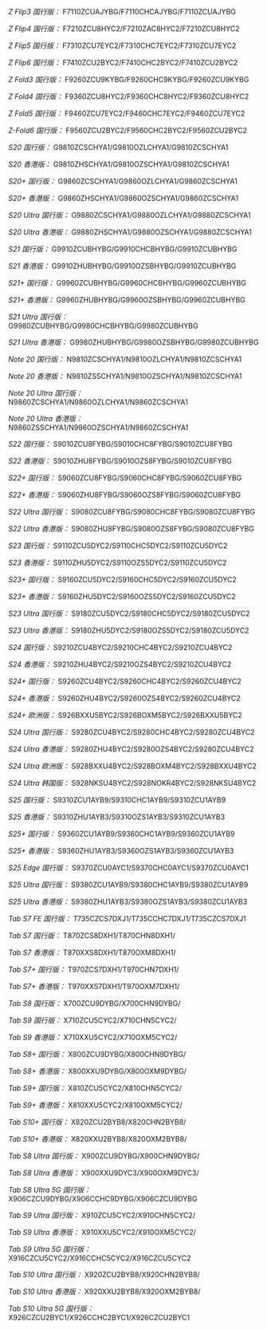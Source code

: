 *Z Flip3 国行版：*
F7110ZCUAJYBG/F7110CHCAJYBG/F7110ZCUAJYBG

*Z Flip4 国行版：*
F7210ZCU8HYC2/F7210ZAC8HYC2/F7210ZCU8HYC2

*Z Flip5 国行版：*
F7310ZCU7EYC2/F7310CHC7EYC2/F7310ZCU7EYC2

*Z Flip6 国行版：*
F7410ZCU2BYC2/F7410CHC2BYC2/F7410ZCU2BYC2

*Z Fold3 国行版：*
F9260ZCU9KYBG/F9260CHC9KYBG/F9260ZCU9KYBG

*Z Fold4 国行版：*
F9360ZCU8HYC2/F9360CHC8HYC2/F9360ZCU8HYC2

*Z Fold5 国行版：*
F9460ZCU7EYC2/F9460CHC7EYC2/F9460ZCU7EYC2

*Z-Fold6 国行版：*
F9560ZCU2BYC2/F9560CHC2BYC2/F9560ZCU2BYC2

*S20 国行版：*
G9810ZCSCHYA1/G9810OZLCHYA1/G9810ZCSCHYA1

*S20 香港版：*
G9810ZHSCHYA1/G9810OZSCHYA1/G9810ZCSCHYA1

*S20+ 国行版：*
G9860ZCSCHYA1/G9860OZLCHYA1/G9860ZCSCHYA1

*S20+ 香港版：*
G9860ZHSCHYA1/G9860OZSCHYA1/G9860ZCSCHYA1

*S20 Ultra 国行版：*
G9880ZCSCHYA1/G9880OZLCHYA1/G9880ZCSCHYA1

*S20 Ultra 香港版：*
G9880ZHSCHYA1/G9880OZSCHYA1/G9880ZCSCHYA1

*S21 国行版：*
G9910ZCUBHYBG/G9910CHCBHYBG/G9910ZCUBHYBG

*S21 香港版：*
G9910ZHUBHYBG/G9910OZSBHYBG/G9910ZCUBHYBG

*S21+ 国行版：*
G9960ZCUBHYBG/G9960CHCBHYBG/G9960ZCUBHYBG

*S21+ 香港版：*
G9960ZHUBHYBG/G9960OZSBHYBG/G9960ZCUBHYBG

*S21 Ultra 国行版：*
G9980ZCUBHYBG/G9980CHCBHYBG/G9980ZCUBHYBG

*S21 Ultra 香港版：*
G9980ZHUBHYBG/G9980OZSBHYBG/G9980ZCUBHYBG

*Note 20 国行版：*
N9810ZCSCHYA1/N9810OZLCHYA1/N9810ZCSCHYA1

*Note 20 香港版：*
N9810ZSSCHYA1/N9810OZSCHYA1/N9810ZCSCHYA1

*Note 20 Ultra 国行版：*
N9860ZCSCHYA1/N9860OZLCHYA1/N9860ZCSCHYA1

*Note 20 Ultra 香港版：*
N9860ZSSCHYA1/N9860OZSCHYA1/N9860ZCSCHYA1

*S22 国行版：*
S9010ZCU8FYBG/S9010CHC8FYBG/S9010ZCU8FYBG

*S22 香港版：*
S9010ZHU8FYBG/S9010OZS8FYBG/S9010ZCU8FYBG

*S22+ 国行版：*
S9060ZCU8FYBG/S9060CHC8FYBG/S9060ZCU8FYBG

*S22+ 香港版：*
S9060ZHU8FYBG/S9060OZS8FYBG/S9060ZCU8FYBG

*S22 Ultra 国行版：*
S9080ZCU8FYBG/S9080CHC8FYBG/S9080ZCU8FYBG

*S22 Ultra 香港版：*
S9080ZHU8FYBG/S9080OZS8FYBG/S9080ZCU8FYBG

*S23 国行版：*
S9110ZCU5DYC2/S9110CHC5DYC2/S9110ZCU5DYC2

*S23 香港版：*
S9110ZHU5DYC2/S9110OZS5DYC2/S9110ZCU5DYC2

*S23+ 国行版：*
S9160ZCU5DYC2/S9160CHC5DYC2/S9160ZCU5DYC2

*S23+ 香港版：*
S9160ZHU5DYC2/S9160OZS5DYC2/S9160ZCU5DYC2

*S23 Ultra 国行版：*
S9180ZCU5DYC2/S9180CHC5DYC2/S9180ZCU5DYC2

*S23 Ultra 香港版：*
S9180ZHU5DYC2/S9180OZS5DYC2/S9180ZCU5DYC2

*S24 国行版：*
S9210ZCU4BYC2/S9210CHC4BYC2/S9210ZCU4BYC2

*S24 香港版：*
S9210ZHU4BYC2/S9210OZS4BYC2/S9210ZCU4BYC2

*S24+ 国行版：*
S9260ZCU4BYC2/S9260CHC4BYC2/S9260ZCU4BYC2

*S24+ 香港版：*
S9260ZHU4BYC2/S9260OZS4BYC2/S9260ZCU4BYC2

*S24+ 欧洲版：*
S926BXXU5BYC2/S926BOXM5BYC2/S926BXXU5BYC2

*S24 Ultra 国行版：*
S9280ZCU4BYC2/S9280CHC4BYC2/S9280ZCU4BYC2

*S24 Ultra 香港版：*
S9280ZHU4BYC2/S9280OZS4BYC2/S9280ZCU4BYC2

*S24 Ultra 欧洲版：*
S928BXXU4BYC2/S928BOXM4BYC2/S928BXXU4BYC2

*S24 Ultra 韩国版：*
S928NKSU4BYC2/S928NOKR4BYC2/S928NKSU4BYC2

*S25 国行版：*
S9310ZCU1AYB9/S9310CHC1AYB9/S9310ZCU1AYB9

*S25 香港版：*
S9310ZHU1AYB3/S9310OZS1AYB3/S9310ZCU1AYB3

*S25+ 国行版：*
S9360ZCU1AYB9/S9360CHC1AYB9/S9360ZCU1AYB9

*S25+ 香港版：*
S9360ZHU1AYB3/S9360OZS1AYB3/S9360ZCU1AYB3

*S25 Edge 国行版：*
S9370ZCU0AYC1/S9370CHC0AYC1/S9370ZCU0AYC1

*S25 Ultra 国行版：*
S9380ZCU1AYB9/S9380CHC1AYB9/S9380ZCU1AYB9

*S25 Ultra 香港版：*
S9380ZHU1AYB3/S9380OZS1AYB3/S9380ZCU1AYB3

*Tab S7 FE 国行版：*
T735CZCS7DXJ1/T735CCHC7DXJ1/T735CZCS7DXJ1

*Tab S7 国行版：*
T870ZCS8DXH1/T870CHN8DXH1/

*Tab S7 香港版：*
T870XXS8DXH1/T870OXM8DXH1/

*Tab S7+ 国行版：*
T970ZCS7DXH1/T970CHN7DXH1/

*Tab S7+ 香港版：*
T970XXS7DXH1/T970OXM7DXH1/

*Tab S8 国行版：*
X700ZCU9DYBG/X700CHN9DYBG/

*Tab S9  国行版：*
X710ZCU5CYC2/X710CHN5CYC2/

*Tab S9  香港版：*
X710XXU5CYC2/X710OXM5CYC2/

*Tab S8+ 国行版：*
X800ZCU9DYBG/X800CHN9DYBG/

*Tab S8+ 香港版：*
X800XXU9DYBG/X800OXM9DYBG/

*Tab S9+ 国行版：*
X810ZCU5CYC2/X810CHN5CYC2/

*Tab S9+ 香港版：*
X810XXU5CYC2/X810OXM5CYC2/

*Tab S10+ 国行版：*
X820ZCU2BYB8/X820CHN2BYB8/

*Tab S10+ 香港版：*
X820XXU2BYB8/X820OXM2BYB8/

*Tab S8 Ultra 国行版：*
X900ZCU9DYBG/X900CHN9DYBG/

*Tab S8 Ultra 香港版：*
X900XXU9DYC3/X900OXM9DYC3/

*Tab S8 Ultra 5G 国行版：*
X906CZCU9DYBG/X906CCHC9DYBG/X906CZCU9DYBG

*Tab S9 Ultra 国行版：*
X910ZCU5CYC2/X910CHN5CYC2/

*Tab S9 Ultra 香港版：*
X910XXU5CYC2/X910OXM5CYC2/

*Tab S9 Ultra 5G 国行版：*
X916CZCU5CYC2/X916CCHC5CYC2/X916CZCU5CYC2

*Tab S10 Ultra 国行版：*
X920ZCU2BYB8/X920CHN2BYB8/

*Tab S10 Ultra 香港版：*
X920XXU2BYB8/X920OXM2BYB8/

*Tab S10 Ultra 5G 国行版：*
X926CZCU2BYC1/X926CCHC2BYC1/X926CZCU2BYC1

